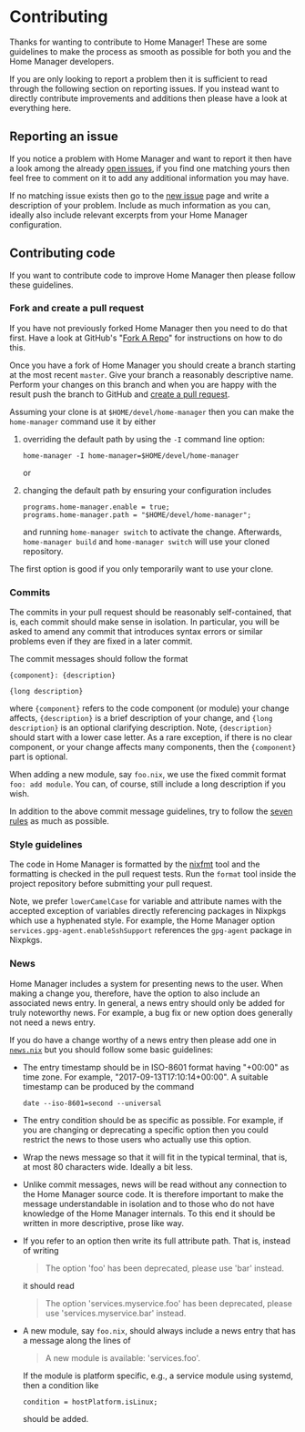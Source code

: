 Contributing
============

Thanks for wanting to contribute to Home Manager! These are some
guidelines to make the process as smooth as possible for both you and
the Home Manager developers.

If you are only looking to report a problem then it is sufficient to
read through the following section on reporting issues. If you instead
want to directly contribute improvements and additions then please
have a look at everything here.

Reporting an issue
------------------

If you notice a problem with Home Manager and want to report it then
have a look among the already [open issues][], if you find one
matching yours then feel free to comment on it to add any additional
information you may have.

If no matching issue exists then go to the [new issue][] page and
write a description of your problem. Include as much information as
you can, ideally also include relevant excerpts from your Home Manager
configuration.

Contributing code
-----------------

If you want to contribute code to improve Home Manager then please
follow these guidelines.

### Fork and create a pull request ###

If you have not previously forked Home Manager then you need to do
that first. Have a look at GitHub's "[Fork A Repo][]" for instructions
on how to do this.

Once you have a fork of Home Manager you should create a branch
starting at the most recent `master`. Give your branch a reasonably
descriptive name. Perform your changes on this branch and when you are
happy with the result push the branch to GitHub and
[create a pull request][].

Assuming your clone is at `$HOME/devel/home-manager` then you can make
the `home-manager` command use it by either

1.  overriding the default path by using the `-I` command line option:

        home-manager -I home-manager=$HOME/devel/home-manager

    or

2.  changing the default path by ensuring your configuration includes

        programs.home-manager.enable = true;
        programs.home-manager.path = "$HOME/devel/home-manager";

    and running `home-manager switch` to activate the change.
    Afterwards, `home-manager build` and `home-manager switch` will
    use your cloned repository.

The first option is good if you only temporarily want to use your
clone.

### Commits ###

The commits in your pull request should be reasonably self-contained,
that is, each commit should make sense in isolation. In particular,
you will be asked to amend any commit that introduces syntax errors or
similar problems even if they are fixed in a later commit.

The commit messages should follow the format

    {component}: {description}

    {long description}

where `{component}` refers to the code component (or module) your
change affects, `{description}` is a brief description of your change,
and `{long description}` is an optional clarifying description. Note,
`{description}` should start with a lower case letter. As a rare
exception, if there is no clear component, or your change affects many
components, then the `{component}` part is optional.

When adding a new module, say `foo.nix`, we use the fixed commit
format `foo: add module`. You can, of course, still include a long
description if you wish.

In addition to the above commit message guidelines, try to follow the
[seven rules][] as much as possible.

### Style guidelines ###

The code in Home Manager is formatted by the [nixfmt][] tool and the
formatting is checked in the pull request tests. Run the `format` tool
inside the project repository before submitting your pull request.

Note, we prefer `lowerCamelCase` for variable and attribute names with
the accepted exception of variables directly referencing packages in
Nixpkgs which use a hyphenated style. For example, the Home Manager
option `services.gpg-agent.enableSshSupport` references the
`gpg-agent` package in Nixpkgs.

### News ###

Home Manager includes a system for presenting news to the user. When
making a change you, therefore, have the option to also include an
associated news entry. In general, a news entry should only be added
for truly noteworthy news. For example, a bug fix or new option does
generally not need a news entry.

If you do have a change worthy of a news entry then please add one in
[`news.nix`][] but you should follow some basic guidelines:

- The entry timestamp should be in ISO-8601 format having "+00:00" as
  time zone. For example, "2017-09-13T17:10:14+00:00". A suitable
  timestamp can be produced by the command

      date --iso-8601=second --universal

- The entry condition should be as specific as possible. For example,
  if you are changing or deprecating a specific option then you could
  restrict the news to those users who actually use this option.

- Wrap the news message so that it will fit in the typical terminal,
  that is, at most 80 characters wide. Ideally a bit less.

- Unlike commit messages, news will be read without any connection to
  the Home Manager source code. It is therefore important to make the
  message understandable in isolation and to those who do not have
  knowledge of the Home Manager internals. To this end it should be
  written in more descriptive, prose like way.

- If you refer to an option then write its full attribute path. That
  is, instead of writing

  > The option 'foo' has been deprecated, please use 'bar' instead.

  it should read

  > The option 'services.myservice.foo' has been deprecated, please
  > use 'services.myservice.bar' instead.

- A new module, say `foo.nix`, should always include a news entry
  that has a message along the lines of

  > A new module is available: 'services.foo'.

  If the module is platform specific, e.g., a service module using
  systemd, then a condition like

  ```
  condition = hostPlatform.isLinux;
  ```

  should be added.

[open issues]: https://github.com/rycee/home-manager/issues
[new issue]: https://github.com/rycee/home-manager/issues/new
[Fork A Repo]: https://help.github.com/articles/fork-a-repo/
[create a pull request]: https://help.github.com/articles/creating-a-pull-request/
[seven rules]: https://chris.beams.io/posts/git-commit/#seven-rules
[`news.nix`]: https://github.com/rycee/home-manager/blob/master/modules/misc/news.nix
[nixfmt]: https://github.com/serokell/nixfmt/
